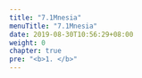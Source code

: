```yaml
---
title: "7.1Mnesia"
menuTitle: "7.1Mnesia"
date: 2019-08-30T10:56:29+08:00
weight: 0
chapter: true
pre: "<b>1. </b>"
---
```

